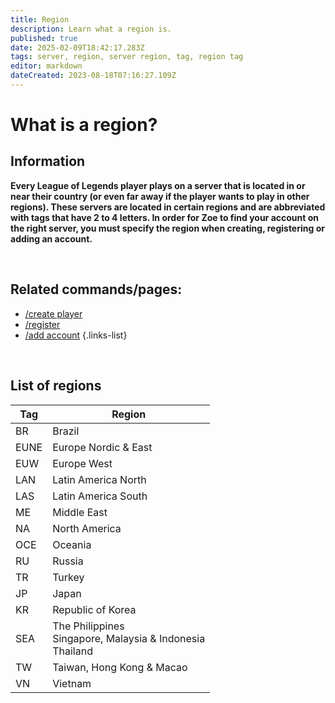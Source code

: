 ```yaml
---
title: Region
description: Learn what a region is.
published: true
date: 2025-02-09T18:42:17.283Z
tags: server, region, server region, tag, region tag
editor: markdown
dateCreated: 2023-08-18T07:16:27.109Z
---
```


# What is a region?
## Information
**Every League of Legends player plays on a server that is located in or near their country (or even far away if the player wants to play in other regions).
These servers are located in certain regions and are abbreviated with tags that have 2 to 4 letters. 
In order for Zoe to find your account on the right server, you must specify the region when creating, registering or adding an account.**

<br>

## Related commands/pages:
-   [/create player](/en/commands/player/create)
-   [/register](/en/commands/player/register)
-   [/add account](/en/commands/player/addaccount) 
{.links-list}

<br>

## List of regions

| Tag | Region |
| --- | ------ |
|BR|Brazil|
|EUNE|Europe Nordic & East|
|EUW|Europe West|
|LAN|Latin America North|
|LAS|Latin America South|
|ME|Middle East|
|NA|North America|
|OCE|Oceania|
|RU|Russia|
|TR|Turkey|
|JP|Japan|
|KR|Republic of Korea|
|SEA|The Philippines <br> Singapore, Malaysia & Indonesia <br> Thailand|
|TW|Taiwan, Hong Kong & Macao|
|VN|Vietnam|